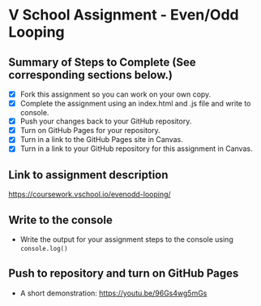 # V School Assignment - Even/Odd Looping

## Summary of Steps to Complete (See corresponding sections below.)

- [x] Fork this assignment so you can work on your own copy.
- [x] Complete the assignment using an index.html and .js file and write to console.
- [x] Push your changes back to your GitHub repository.
- [x] Turn on GitHub Pages for your repository.
- [x] Turn in a link to the GitHub Pages site in Canvas.
- [x] Turn in a link to your GitHub repository for this assignment in Canvas.

## Link to assignment description
https://coursework.vschool.io/evenodd-looping/

## Write to the console

* Write the output for your assignment steps to the console using `console.log()`

## Push to repository and turn on GitHub Pages

* A short demonstration: https://youtu.be/96Gs4wg5mGs
